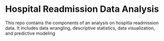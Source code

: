 # Hospital Readmission Data Analysis
 This repo contains the components of an analysis on hospitla readmission data. It includes data wrangling, descriptive statistics, data visualization, and predictive modeling
